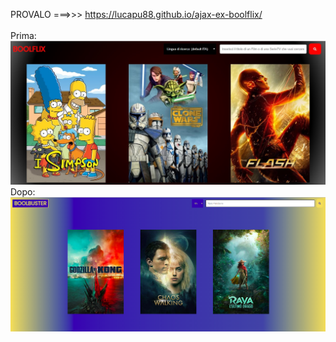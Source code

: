 PROVALO ===>>> https://lucapu88.github.io/ajax-ex-boolflix/
</br>
</br>
Prima: </br>
<a href="https://lucapu88.github.io/ajax-ex-boolflix/" target="_blank">
<img src='./img/anteprima.jpeg'/>
</a>
</br>
Dopo: </br>
<a href="https://lucapu88.github.io/ajax-ex-boolflix/" target="_blank">
<img src='./img/anteprima2.png'/>
</a>
